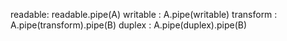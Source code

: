 readable: readable.pipe(A)
writable : A.pipe(writable)
transform : A.pipe(transform).pipe(B)
duplex : A.pipe(duplex).pipe(B)
